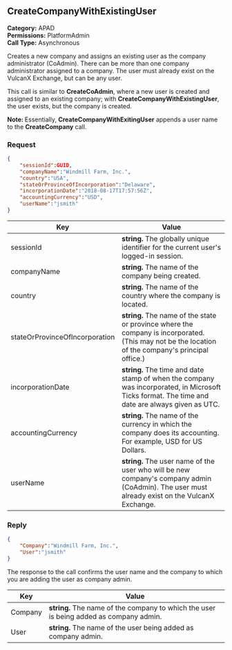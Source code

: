 ## CreateCompanyWithExistingUser

**Category:** APAD<br />**Permissions:** PlatformAdmin<br />**Call Type:** Asynchronous

Creates a new company and assigns an existing user as the company administrator (CoAdmin). There can be more than one company administrator assigned to a company. The user must already exist on the VulcanX Exchange, but can be any user. 

This call is similar to **CreateCoAdmin**, where a new user is created and assigned to an existing company; with **CreateCompanyWithExistingUser**, the user exists, but the company is created.

<aside class="notice"><strong>Note: </strong>Essentially, <strong>CreateCompanyWithExitingUser</strong> appends a user name to the <strong>CreateCompany</strong> call.</aside>

### Request

```json
{
    "sessionId":GUID,
    "companyName":"Windmill Farm, Inc.",
    "country":"USA",
    "stateOrProvinceOfIncorporation":"Delaware",
    "incorporationDate":"2018-08-17T17:57:56Z",
    "accountingCurrency":"USD",
    "userName":"jsmith"
}
```

| Key                            | Value                                                        |
| ------------------------------ | ------------------------------------------------------------ |
| sessionId                      | **string.** The globally unique identifier for the current user's logged-in session. |
| companyName                    | **string.** The name of the company being created.           |
| country                        | **string.** The name of the country where the company is located. |
| stateOrProvinceOfIncorporation | **string.** The name of the state or province where the company is incorporated. (This may not be the location of the company's principal office.) |
| incorporationDate              | **string.** The time and date stamp of when the company was incorporated, in Microsoft Ticks format. The time and date are always given as UTC. |
| accountingCurrency             | **string.** The name of the currency in which the company does its accounting. For example, USD for US Dollars. |
| userName                       | **string.** The user name of the user who will be new company's company admin (CoAdmin). The user must already exist on the VulcanX Exchange. |

### Reply

```json
{
    "Company":"Windmill Farm, Inc.",
    "User":"jsmith"
}
```

The response to the call confirms the user name and the company to which you are adding the user as company admin.

| Key     | Value                                                        |
| ------- | ------------------------------------------------------------ |
| Company | **string.** The name of the company to which the user is being added as company admin. |
| User    | **string.** The name of the user being added as company admin. |


